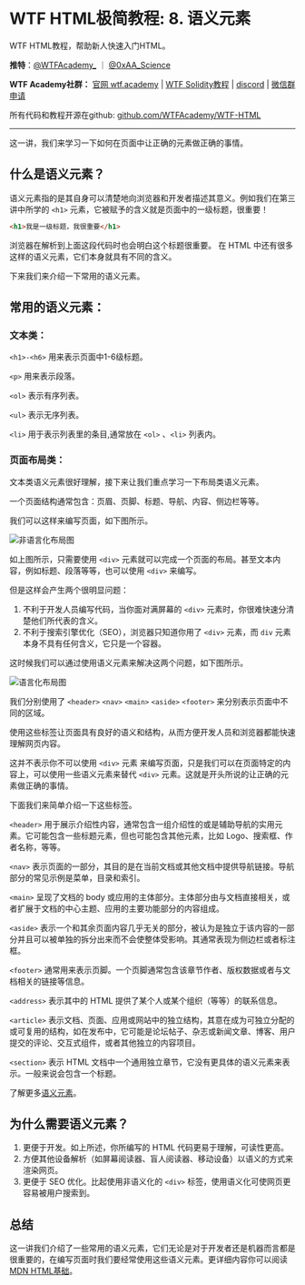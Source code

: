 # WTF HTML极简教程: 8. 语义元素

WTF HTML教程，帮助新人快速入门HTML。

**推特**：[@WTFAcademy_](https://twitter.com/WTFAcademy_)  ｜ [@0xAA_Science](https://twitter.com/0xAA_Science) 

**WTF Academy社群：** [官网 wtf.academy](https://wtf.academy) | [WTF Solidity教程](https://github.com/AmazingAng/WTFSolidity) | [discord](https://discord.gg/5akcruXrsk) | [微信群申请](https://docs.google.com/forms/d/e/1FAIpQLSe4KGT8Sh6sJ7hedQRuIYirOoZK_85miz3dw7vA1-YjodgJ-A/viewform?usp=sf_link)

所有代码和教程开源在github: [github.com/WTFAcademy/WTF-HTML](https://github.com/WTFAcademy/WTF-HTML)

---

这一讲，我们来学习一下如何在页面中让正确的元素做正确的事情。

## 什么是语义元素？

语义元素指的是其自身可以清楚地向浏览器和开发者描述其意义。例如我们在第三讲中所学的 `<h1>` 元素，它被赋予的含义就是页面中的一级标题，很重要！

```html
<h1>我是一级标题，我很重要</h1>
```

浏览器在解析到上面这段代码时也会明白这个标题很重要。
在 HTML 中还有很多这样的语义元素，它们本身就具有不同的含义。

下来我们来介绍一下常用的语义元素。

## 常用的语义元素：

### 文本类：

`<h1>-<h6>` 用来表示页面中1-6级标题。

`<p>` 用来表示段落。

`<ol>` 表示有序列表。

`<ul>` 表示无序列表。

`<li>` 用于表示列表里的条目,通常放在 `<ol>` 、`<li>` 列表内。

### 页面布局类：

文本类语义元素很好理解，接下来让我们重点学习一下布局类语义元素。

一个页面结构通常包含：页眉、页脚、标题、导航、内容、侧边栏等等。

我们可以这样来编写页面，如下图所示。

![非语言化布局图](./img/8-1.png)

如上图所示，只需要使用 `<div>` 元素就可以完成一个页面的布局。甚至文本内容，例如标题、段落等等，也可以使用 `<div>` 来编写。

但是这样会产生两个很明显问题：
1. 不利于开发人员编写代码，当你面对满屏幕的 `<div>` 元素时，你很难快速分清楚他们所代表的含义。
2. 不利于搜索引擎优化（SEO），浏览器只知道你用了 `<div>` 元素，而 `div` 元素本身不具有任何含义，它只是一个容器。

这时候我们可以通过使用语义元素来解决这两个问题，如下图所示。

![语言化布局图](./img/8-2.png)

我们分别使用了 `<header>`  `<nav>`  `<main>`  `<aside>`  `<footer>` 来分别表示页面中不同的区域。

使用这些标签让页面具有良好的语义和结构，从而方便开发人员和浏览器都能快速理解网页内容。

这并不表示你不可以使用 `<div>` 元素 来编写页面，只是我们可以在页面特定的内容上，可以使用一些语义元素来替代 `<div>` 元素。这就是开头所说的让正确的元素做正确的事情。

下面我们来简单介绍一下这些标签。

`<header>` 用于展示介绍性内容，通常包含一组介绍性的或是辅助导航的实用元素。它可能包含一些标题元素，但也可能包含其他元素，比如 Logo、搜索框、作者名称，等等。

`<nav>` 表示页面的一部分，其目的是在当前文档或其他文档中提供导航链接。导航部分的常见示例是菜单，目录和索引。

`<main>` 呈现了文档的 body 或应用的主体部分。主体部分由与文档直接相关，或者扩展于文档的中心主题、应用的主要功能部分的内容组成。

`<aside>` 表示一个和其余页面内容几乎无关的部分，被认为是独立于该内容的一部分并且可以被单独的拆分出来而不会使整体受影响。其通常表现为侧边栏或者标注框。

`<footer>` 通常用来表示页脚。一个页脚通常包含该章节作者、版权数据或者与文档相关的链接等信息。

`<address>` 表示其中的 HTML 提供了某个人或某个组织（等等）的联系信息。

`<article>` 表示文档、页面、应用或网站中的独立结构，其意在成为可独立分配的或可复用的结构，如在发布中，它可能是论坛帖子、杂志或新闻文章、博客、用户提交的评论、交互式组件，或者其他独立的内容项目。​​

`<section>` 表示 HTML 文档中一个通用独立章节，它没有更具体的语义元素来表示。一般来说会包含一个标题。

了解更多[语义元素](https://developer.mozilla.org/zh-CN/docs/Web/HTML/Element)。



## 为什么需要语义元素？
1. 更便于开发。如上所述，你所编写的 HTML 代码更易于理解，可读性更高。
2. 方便其他设备解析（如屏幕阅读器、盲人阅读器、移动设备）以语义的方式来渲染网页。
3. 更便于 SEO 优化。比起使用非语义化的 `<div>` 标签，使用语义化可使网页更容易被用户搜索到。


## 总结

这一讲我们介绍了一些常用的语义元素，它们无论是对于开发者还是机器而言都是很重要的，在编写页面时我们要经常使用这些语义元素。更详细内容你可以阅读[MDN HTML基础](https://developer.mozilla.org/zh-CN/docs/Learn/HTML/Introduction_to_HTML/Document_and_website_structure)。
